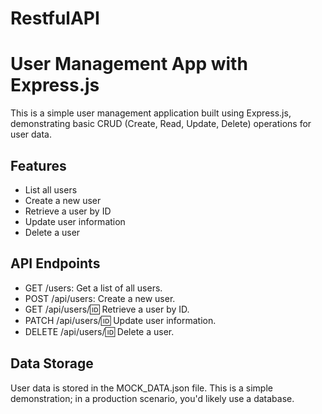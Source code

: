 # RestfulAPI

# User Management App with Express.js

This is a simple user management application built using Express.js, demonstrating basic CRUD (Create, Read, Update, Delete) operations for user data.

## Features

- List all users
- Create a new user
- Retrieve a user by ID
- Update user information
- Delete a user

## API Endpoints
- GET /users: Get a list of all users.
- POST /api/users: Create a new user.
- GET /api/users/:id: Retrieve a user by ID.
- PATCH /api/users/:id: Update user information.
- DELETE /api/users/:id: Delete a user.

## Data Storage
User data is stored in the MOCK_DATA.json file. This is a simple demonstration; in a production scenario, you'd likely use a database.
